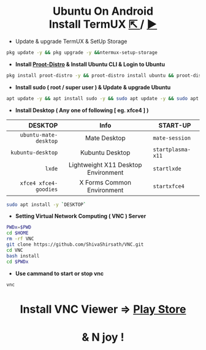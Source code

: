 <h1 align=center>Ubuntu On Android
<br>
  Install TermUX
  <a href=https://f-droid.org/packages/com.termux>
    ⇱ 
  </a>
  /
  <a href=https://play.google.com/store/apps/details?id=com.termux>
    ►
  </a>
</h1>

<ul>
  <li>Update & upgrade TermUX & SetUp Storage</li>
</ul> 

```bash
pkg update -y && pkg upgrade -y &&ntermux-setup-storage
```
+ **Install [Proot-Distro](https://github.com/termux/proot-distro) & Install Ubuntu CLI & Login to Ubuntu**
```bash
pkg install proot-distro -y && proot-distro install ubuntu && proot-distro login ubuntu
```
+ **Install sudo ( root / super user ) & Update & upgrade Ubuntu**
```bash
apt update -y && apt install sudo -y && sudo apt update -y && sudo apt upgrade -y && sudo apt install apt-utils -y
``` 
<!--
+ Add User
```bash
adduser <UserName> && echo "<UserName> ALL=(ALL:ALL) ALL" >> /etc/sudoers
```
+ **Install udisks2**
```bash
rm -rf /var/lib/dpkg/info/*.postinst && sudo dpkg --configure -a && sudo apt install udisks2 -y && rm -rf /var/lib/dpkg/info/*.postinst && sudo dpkg --configure -a
``` -->

+ **Install Desktop ( Any one of following [ eg. xfce4 ] )**

| DESKTOP | Info | START-UP |
| ---: | :---: | --- |
| `ubuntu-mate-desktop` | Mate Desktop | `mate-session`|
| `kubuntu-desktop` | Kubuntu Desktop | `startplasma-x11` |
| `lxde` | Lightweight X11 Desktop Environment | `startlxde`
| `xfce4 xfce4-goodies` | X Forms Common Environment | `startxfce4` |
 
```bash
sudo apt install -y `DESKTOP` 
```

+ **Setting Virtual Network Computing ( VNC ) Server**
```bash
PWDx=$PWD
cd $HOME
rm -rf VNC
git clone https://github.com/ShivaShirsath/VNC.git
cd VNC
bash install
cd $PWDx
```
+ **Use cammand to start or stop vnc**
```bash
vnc 
```

<h1 align=center> Install VNC Viewer => 
  <a href=https://play.google.com/store/apps/details?id=com.realvnc.viewer.android>
    Play Store
  </a>
</h1>
<h1 align=center>& N joy !</h1>
